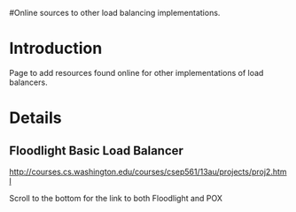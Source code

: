 #Online sources to other load balancing implementations.

# Introduction #

Page to add resources found online for other implementations of load balancers.

# Details #

## Floodlight Basic Load Balancer ##

http://courses.cs.washington.edu/courses/csep561/13au/projects/proj2.html

Scroll to the bottom for the link to both Floodlight and POX